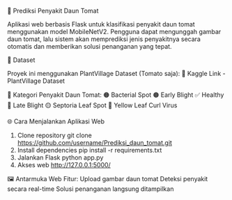 🍅 Prediksi Penyakit Daun Tomat

Aplikasi web berbasis Flask untuk klasifikasi penyakit daun tomat menggunakan model MobileNetV2. Pengguna dapat mengunggah gambar daun tomat, lalu sistem akan memprediksi jenis penyakitnya secara otomatis dan memberikan solusi penanganan yang tepat.

📂 Dataset

Proyek ini menggunakan PlantVillage Dataset (Tomato saja):
🔗 Kaggle Link - PlantVillage Dataset

📌 Kategori Penyakit Daun Tomat:
🟠 Bacterial Spot
🟤 Early Blight
✅ Healthy
🔴 Late Blight
🟡 Septoria Leaf Spot
💛 Yellow Leaf Curl Virus

🌐 Cara Menjalankan Aplikasi Web
1. Clone repository
git clone https://github.com/username/Prediksi_daun_tomat.git
2. Install dependencies
pip install -r requirements.txt
3. Jalankan Flask
python app.py
4. Akses web
http://127.0.0.1:5000/

🖼️ Antarmuka Web
Fitur:
Upload gambar daun tomat
Deteksi penyakit secara real-time
Solusi penanganan langsung ditampilkan

